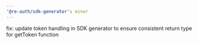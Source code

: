```yaml
---
'@re-auth/sdk-generator': minor
---
```


fix: update token handling in SDK generator to ensure consistent return type for getToken function
